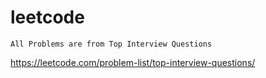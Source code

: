 # leetcode
```
All Problems are from Top Interview Questions 
```
https://leetcode.com/problem-list/top-interview-questions/